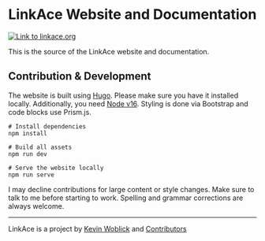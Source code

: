 # LinkAce Website and Documentation

[![Link to linkace.org](https://img.shields.io/badge/Website-linkace.org-blue)](https://www.linkace.org/)

This is the source of the LinkAce website and documentation.


## Contribution & Development

The website is built using [Hugo](https://gohugo.io/). Please make sure you have it installed locally. Additionally, you need [Node v16](https://nodejs.org/en/). Styling is done via Bootstrap and code blocks use Prism.js.

```
# Install dependencies
npm install

# Build all assets
npm run dev

# Serve the website locally
npm run serve
```

I may decline contributions for large content or style changes. Make sure to talk to me before starting to work. Spelling and grammar corrections are always welcome.


---


LinkAce is a project by [Kevin Woblick](https://kovah.de) and [Contributors](https://github.com/Kovah/LinkAce-Website/graphs/contributors)

